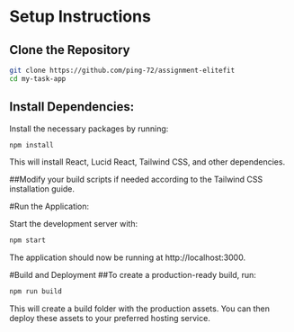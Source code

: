 # Setup Instructions

## Clone the Repository

```bash
git clone https://github.com/ping-72/assignment-elitefit
cd my-task-app
```

## Install Dependencies:

Install the necessary packages by running:

```bash
npm install
```
This will install React, Lucid React, Tailwind CSS, and other dependencies.


##Modify your build scripts if needed according to the Tailwind CSS installation guide.

#Run the Application:

Start the development server with:

```bash
npm start
```
The application should now be running at http://localhost:3000.

#Build and Deployment
##To create a production-ready build, run:

```bash
npm run build
```
This will create a build folder with the production assets. You can then deploy these assets to your preferred hosting service.

